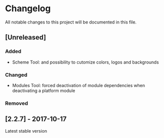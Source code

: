 # Changelog
All notable changes to this project will be documented in this file.

## [Unreleased]
### Added
* Scheme Tool: and possibility to cutomize colors, logos and backgrounds  

### Changed
* Modules Tool: forced deactivation of module dependencies when deactivating a platform module  

### Removed


## [2.2.7] - 2017-10-17
Latest stable version


